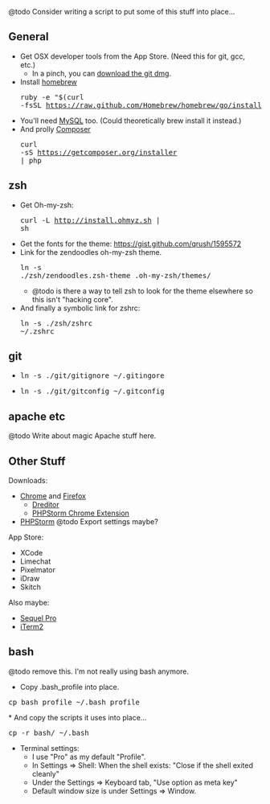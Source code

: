 @todo Consider writing a script to put some of this stuff into place...

General
-------
* Get OSX developer tools from the App Store. (Need this for git, gcc, etc.)
  * In a pinch, you can [download the git dmg](http://git-scm.com/download/mac).
* Install [homebrew](http://brew.sh/) <pre>ruby -e "$(curl -fsSL https://raw.github.com/Homebrew/homebrew/go/install)"</pre>
* You'll need [MySQL](http://dev.mysql.com/downloads/mysql/) too. (Could theoretically brew install it instead.)
* And prolly [Composer](https://getcomposer.org/) <pre>curl -sS https://getcomposer.org/installer | php</pre>

zsh
----
* Get Oh-my-zsh: <pre>curl -L http://install.ohmyz.sh | sh</pre>
* Get the fonts for the theme: https://gist.github.com/qrush/1595572
* Link for the zendoodles oh-my-zsh theme. <pre>ln -s ./zsh/zendoodles.zsh-theme .oh-my-zsh/themes/</pre>
  * @todo is there a way to tell zsh to look for the theme elsewhere so this isn't "hacking core".
* And finally a symbolic link for zshrc: <pre>ln -s ./zsh/zshrc ~/.zshrc</pre>

git
---
* <pre>ln -s ./git/gitignore ~/.gitingore</pre>
* <pre>ln -s ./git/gitconfig ~/.gitconfig</pre>

apache etc
----------
@todo Write about magic Apache stuff here.

Other Stuff
------------
Downloads:
* [Chrome](https://www.google.com/chrome/browser/) and [Firefox](http://www.getfirefox.net/dl/en-us.html)
  * [Dreditor](https://dreditor.org/)
  * [PHPStorm Chrome Extension](https://chrome.google.com/webstore/detail/jetbrains-ide-support/hmhgeddbohgjknpmjagkdomcpobmllji)
* [PHPStorm](http://www.jetbrains.com/phpstorm/) @todo Export settings maybe?

App Store:
* XCode
* Limechat
* Pixelmator
* iDraw
* Skitch

Also maybe:
* [Sequel Pro](http://www.sequelpro.com/download)
* [iTerm2](http://iterm2.com/downloads.html)

bash
-----
@todo remove this. I'm not really using bash anymore.
* Copy .bash_profile into place.
<pre>cp bash_profile ~/.bash_profile</pre alt="_">
* And copy the scripts it uses into place...
<pre>cp -r bash/ ~/.bash</pre>

* Terminal settings:
  * I use "Pro" as my default "Profile".
  * In Settings => Shell: When the shell exists: "Close if the shell exited cleanly"
  * Under the Settings => Keyboard tab, "Use option as meta key"
  * Default window size is under Settings => Window.

